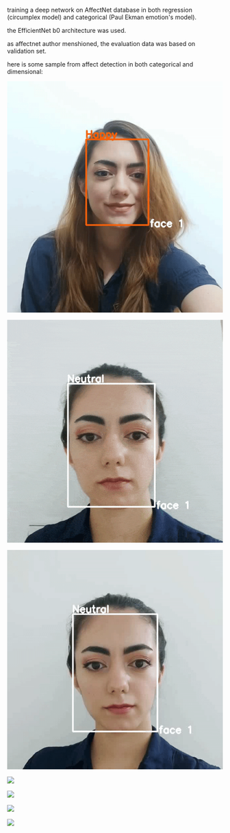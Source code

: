 training a deep network on AffectNet database in both regression (circumplex model) and categorical (Paul Ekman emotion's model).

the EfficientNet b0 architecture was used.

as affectnet author menshioned, the evaluation data was based on validation set.

here is some sample from affect detection in both categorical and dimensional:

![](sample_6-emotion_3.gif)

![](sample_6-emotion_2.gif)

![](sample_6-emotion.gif)

![](sample_7-dim.gif)

![](sample_3.gif)

![](sample_4-emotion.gif)

![](sample-2_output_dim_au.gif)
